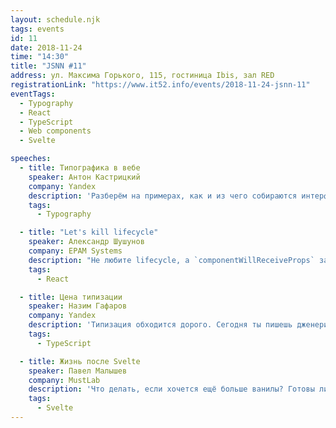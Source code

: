 ```yaml
---
layout: schedule.njk
tags: events
id: 11
date: 2018-11-24
time: "14:30"
title: "JSNN #11"
address: ул. Максима Горького, 115, гостиница Ibis, зал RED
registrationLink: "https://www.it52.info/events/2018-11-24-jsnn-11"
eventTags:
  - Typography
  - React
  - TypeScript
  - Web components
  - Svelte

speeches:
  - title: Типографика в вебе
    speaker: Антон Кастрицкий
    company: Yandex
    description: 'Разберём на примерах, как и из чего собираются интерфейсы. Поговорим про тексты, их оформление, доступность и производительность в контексте современных веб-приложений.'
    tags:
      - Typography

  - title: "Let's kill lifecycle"
    speaker: Александр Шушунов
    company: EPAM Systems
    description: "Не любите lifecycle, а `componentWillReceiveProps` заставляет вас плакать? Let's make React pure again! Я покажу, как lifecycle делает ваш код сложнее и добавляет в него ошибки. Расскажу, как от этого избавиться или хотя бы спрятать."
    tags:
      - React

  - title: Цена типизации
    speaker: Назим Гафаров
    company: Yandex
    description: 'Типизация обходится дорого. Сегодня ты пишешь дженерики, завтра дженерики от дженериков, а послезавтра программируешь на типах и выносишь из дома вещи ради новой дозы типизации. Я расскажу, как получить преимущества типизации, прилагая минимум усилий или вовсе не используя типизацию. Обозначу условия, при которых типизация окупается. Доклад будет интересен командам, которые присматриваются к TypeScript или Flow, но боятся, что затраты на внедрение превысят выгоду.'
    tags:
      - TypeScript

  - title: Жизнь после Svelte
    speaker: Павел Малышев
    company: MustLab
    description: 'Что делать, если хочется ещё больше ванилы? Готовы ли веб-стандарты для решения прикладных задач разработки? Есть ли жизнь после Svelte?'
    tags:
      - Svelte
---
```


<!-- Привет, друзья!

Настало время встретиться вновь и поговорить про самое важное и интересное. :)

Мероприятие проводится при поддержке компании «Яндекс».

Участие бесплатно, необходимо получить инвайт.

Есть идеи или предложения? Хочешь что-то рассказать?
Пишите мне в [telegram](https://t.me/r3nya) или [почту](mailto:hello-jsnn@pm.me).

Приходите, будет интересно! -->
